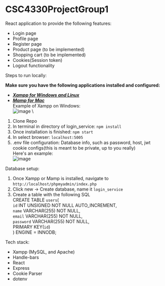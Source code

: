 # CSC4330ProjectGroup1

React application to provide the following features:
- Login page
- Profile page
- Register page
- Product page (to be implemented)
- Shopping cart (to be implemented)
- Cookies(Session token)
- Logout functionality

Steps to run locally: 

**Make sure you have the following applications installed and configured:**
- [***Xampp for Windows and Linux***](https://www.apachefriends.org/download.html)
- [***Mamp for Mac***](https://www.mamp.info/en/downloads/) \
Example of Xampp on Windows: \
![image](https://user-images.githubusercontent.com/48796307/161466548-f88cf614-1cd7-4f29-9424-8fce031faf5e.png) \

1. Clone Repo
2. In terminal in directory of login_service: ``npm install``
3. Once installation is finished: ``npm start``
4. In select browser: ``localhost:5005``
5. .env file configuration: Database info, such as password, host, jwt cookie configs(this is meant to be private, up to you really) \
Here's an example: \
![image](https://user-images.githubusercontent.com/48796307/161466329-9d5b3825-1f78-4984-8305-f2c84b0f90b5.png)


Database setup: 
1. Once Xampp or Mamp is installed, navigate to ``http://localhost/phpmyadmin/index.php``
2. Click new -> Create database, name it ``login_service``
3. Create a table with the following SQL\
CREATE TABLE `users`(\
    `id` INT UNSIGNED NOT NULL AUTO_INCREMENT,\
    `name` VARCHAR(255) NOT NULL,\
    `email` VARCHAR(255) NOT NULL,\
    `password` VARCHAR(255) NOT NULL,\
    PRIMARY KEY(`id`)\
) ENGINE = INNODB;

Tech stack:
- Xampp (MySQL, and Apache)
- Handle-bars
- React
- Express
- Cookie Parser
- dotenv
